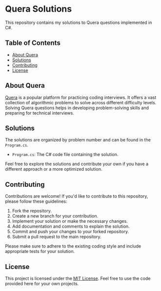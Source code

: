 # Quera Solutions

This repository contains my solutions to Quera questions implemented in C#.

## Table of Contents

- [About Quera](#about-Quera)
- [Solutions](#solutions)
- [Contributing](#contributing)
- [License](#license)

## About Quera

[Quera](https://Quera.com/) is a popular platform for practicing coding interviews. It offers a vast collection of algorithmic problems to solve across different difficulty levels. Solving Quera questions helps in developing problem-solving skills and preparing for technical interviews.

## Solutions

The solutions are organized by problem number and can be found in the `Program.cs`.

- `Program.cs`: The C# code file containing the solution.

Feel free to explore the solutions and contribute your own if you have a different approach or a more optimized solution.

## Contributing

Contributions are welcome! If you'd like to contribute to this repository, please follow these guidelines:

1. Fork the repository.
2. Create a new branch for your contribution.
3. Implement your solution or make the necessary changes.
4. Add documentation and comments to explain the solution.
5. Commit and push your changes to your forked repository.
6. Submit a pull request to the main repository.

Please make sure to adhere to the existing coding style and include appropriate tests for your solution.

## License

This project is licensed under the [MIT License](./LICENSE). Feel free to use the code provided here for your own projects.

